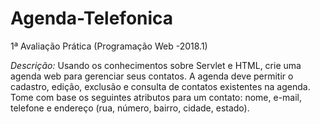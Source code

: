 # Agenda-Telefonica
1ª Avaliação Prática (Programação Web -2018.1)

_Descrição:_
Usando os conhecimentos sobre Servlet e HTML, crie uma agenda web para
gerenciar seus contatos. A agenda deve permitir o cadastro, edição, exclusão e
consulta de contatos existentes na agenda. Tome com base os seguintes atributos
para um contato: nome, e-mail, telefone e endereço (rua, número, bairro, cidade,
estado).
